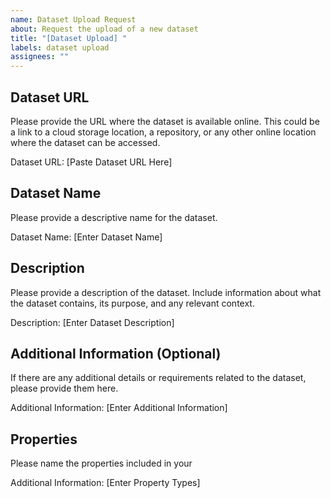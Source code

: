```yaml
---
name: Dataset Upload Request
about: Request the upload of a new dataset
title: "[Dataset Upload] "
labels: dataset upload
assignees: ""
---
```


## Dataset URL

Please provide the URL where the dataset is available online. This could be a link to a cloud storage location, a repository, or any other online location where the dataset can be accessed.

Dataset URL: [Paste Dataset URL Here]

## Dataset Name

Please provide a descriptive name for the dataset.

Dataset Name: [Enter Dataset Name]

## Description

Please provide a description of the dataset. Include information about what the dataset contains, its purpose, and any relevant context.

Description: [Enter Dataset Description]

## Additional Information (Optional)

If there are any additional details or requirements related to the dataset, please provide them here.

Additional Information: [Enter Additional Information]

## Properties

Please name the properties included in your 

Additional Information: [Enter Property Types]

<!-- Before submitting this issue, make sure you have the necessary rights or permissions to request the upload of this dataset. -->
